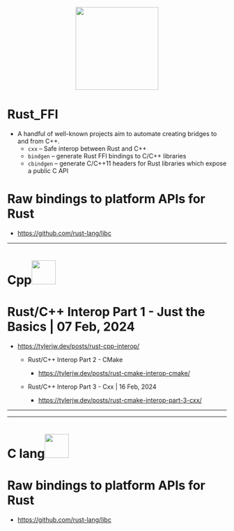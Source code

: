 <p align="center">
  <img width="190px" src="https://github.com/YoungHaKim7/Cpp_Training/assets/67513038/795e8056-a825-493b-abc7-03c0670e041c" />
</p>

# Rust_FFI

- A handful of well-known projects aim to automate creating bridges to and from C++.
  - ```cxx``` – Safe interop between Rust and C++
  - ```bindgen``` – generate Rust FFI bindings to C/C++ libraries
  - ```cbindgen``` – generate C/C++11 headers for Rust libraries which expose a public C API



# Raw bindings to platform APIs for Rust
- https://github.com/rust-lang/libc

<hr>

# Cpp<img width=55px src="https://github.com/YoungHaKim7/Cpp_Training/assets/67513038/02580529-b8e2-4aa9-b80e-dd1f56a08491" />

# Rust/C++ Interop Part 1 - Just the Basics | 07 Feb, 2024
- https://tylerjw.dev/posts/rust-cpp-interop/
  - Rust/C++ Interop Part 2 - CMake
    - https://tylerjw.dev/posts/rust-cmake-interop-cmake/

  - Rust/C++ Interop Part 3 - Cxx | 16 Feb, 2024
    - https://tylerjw.dev/posts/rust-cmake-interop-part-3-cxx/


<hr>

<hr>

# C lang<img width=55px src="https://github.com/YoungHaKim7/Cpp_Training/assets/67513038/1ff1c447-9b46-4775-85e2-66818ff2c318" />
# Raw bindings to platform APIs for Rust
- https://github.com/rust-lang/libc
